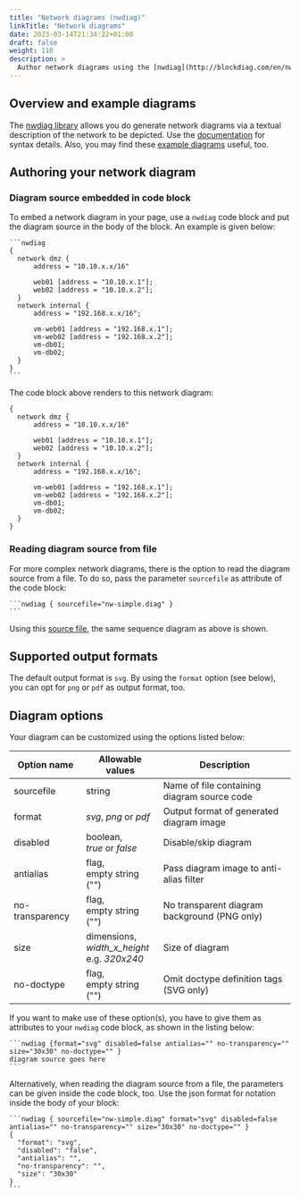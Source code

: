 ```yaml
---
title: "Network diagrams (nwdiag)"
linkTitle: "Network diagrams"
date: 2023-03-14T21:34:22+01:00
draft: false
weight: 110
description: >
  Author network diagrams using the [nwdiag](http://blockdiag.com/en/nwdiag/) library.
---
```

## Overview and example diagrams

The [nwdiag library](https://github.com/blockdiag/nwdiag) allows you do generate network diagrams via a textual description of the network to be depicted. Use the [documentation](http://blockdiag.com/en/nwdiag/) for syntax details.
Also, you may find these [example diagrams](https://github.com/blockdiag/nwdiag/tree/master/examples/nwdiag) useful, too.

## Authoring your network diagram

### Diagram source embedded in code block

To embed a network diagram in your page, use a `nwdiag` code block and put the diagram source in the body of the block. An example is given below: 

````
```nwdiag
{
  network dmz {
      address = "10.10.x.x/16"

      web01 [address = "10.10.x.1"];
      web02 [address = "10.10.x.2"];
  }
  network internal {
      address = "192.168.x.x/16";

      vm-web01 [address = "192.168.x.1"];
      vm-web02 [address = "192.168.x.2"];
      vm-db01;
      vm-db02;
  }
}
```
````

The code block above renders to this network diagram:

```nwdiag
{
  network dmz {
      address = "10.10.x.x/16"

      web01 [address = "10.10.x.1"];
      web02 [address = "10.10.x.2"];
  }
  network internal {
      address = "192.168.x.x/16";

      vm-web01 [address = "192.168.x.1"];
      vm-web02 [address = "192.168.x.2"];
      vm-db01;
      vm-db02;
  }
}
```

### Reading diagram source from file

For more complex network diagrams, there is the option to read the diagram source from a file. To do so, pass the parameter `sourcefile` as attribute of the code block:

````
```nwdiag { sourcefile="nw-simple.diag" }
```
````

Using this [source file](nw-simple.diag), the same sequence diagram as above is shown.

## Supported output formats

The default output format is `svg`. By using the `format` option (see below), you can opt for `png` or `pdf` as output format, too. 

## Diagram options

Your diagram can be customized using the options listed below: 

| Option name     | Allowable values                                  | Description                                  |
|-----------------|---------------------------------------------------|----------------------------------------------|
| sourcefile      | string                                            | Name of file containing diagram source code  |
| format          | _svg_, _png_ or _pdf_                             | Output format of generated diagram image     |
| disabled        | boolean,<br>_true_ or _false_                     | Disable/skip diagram                         |
| antialias       | flag,<br>empty string ("")                        | Pass diagram image to anti-alias filter      |
| no-transparency | flag,<br>empty string ("")                        | No transparent diagram background (PNG only) |
| size            | dimensions,<br>_width_x_height_<br>e.g. _320x240_ | Size of diagram                              |
| no-doctype      | flag,<br>empty string ("")                        | Omit doctype definition tags (SVG only)      |

If you want to make use of these option(s), you have to give them as attributes to your `nwdiag` code block, as shown in the listing below:

````
```nwdiag {format="svg" disabled=false antialias="" no-transparency="" size="30x30" no-doctype="" }
diagram source goes here
```
````

Alternatively, when reading the diagram source from a file, the parameters can be given inside the code block, too. Use the json format for notation inside the body of your block:

````
```nwdiag { sourcefile="nw-simple.diag" format="svg" disabled=false antialias="" no-transparency="" size="30x30" no-doctype="" }
{
  "format": "svg",
  "disabled": "false",
  "antialias": "",
  "no-transparency": "",
  "size": "30x30"
}
```
````
